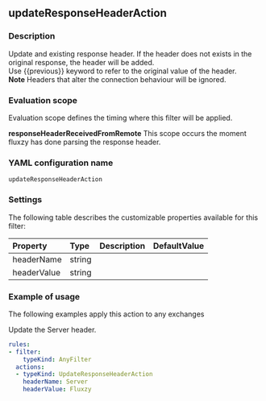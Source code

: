 ## updateResponseHeaderAction

### Description

Update and existing response header. If the header does not exists in the original response, the header will be added.<br/>Use {{previous}} keyword to refer to the original value of the header.<br/><strong>Note</strong> Headers that alter the connection behaviour will be ignored.

### Evaluation scope

Evaluation scope defines the timing where this filter will be applied. 

**responseHeaderReceivedFromRemote** This scope occurs the moment fluxzy has done parsing the response header.

### YAML configuration name

    updateResponseHeaderAction

### Settings

The following table describes the customizable properties available for this filter: 

| Property | Type | Description | DefaultValue |
| :------- | :------- | :------- | -------- |
| headerName | string |  |  |
| headerValue | string |  |  |

### Example of usage

The following examples apply this action to any exchanges

Update the Server header.

```yaml
rules:
- filter:
    typeKind: AnyFilter
  actions:
  - typeKind: UpdateResponseHeaderAction
    headerName: Server
    headerValue: Fluxzy
```



